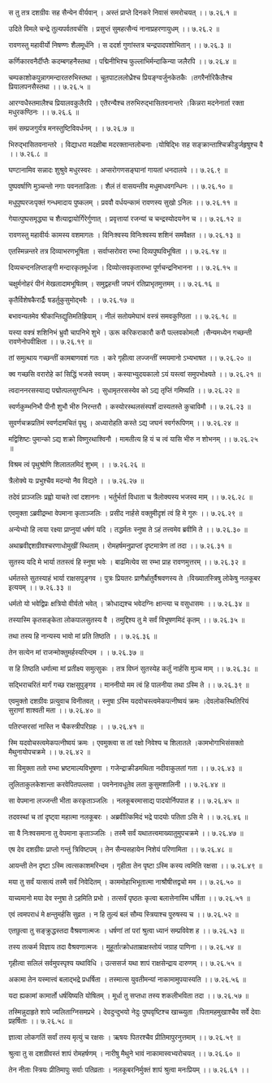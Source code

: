 स तु तत्र दशग्रीवः सह सैन्येन वीर्यवान् ।
अस्तं प्राप्ते दिनकरे निवासं समरोचयत् ।। ७.२६.१ ॥

उदिते विमले चन्द्रे तुल्यपर्वतवर्चसि ।
प्रसुप्तं सुमहत्सैन्यं नानाप्रहरणायुधम् ।। ७.२६.२ ॥

रावणस्तु महावीर्यो निषण्णः शैलमूर्धनि ।
स ददर्श गुणांस्तत्र चन्द्रपादपशोभितान् ।। ७.२६.३ ॥

कर्णिकारवनैर्दीप्तैः कदम्बगहनैस्तथा ।
पद्मिनीभिश्च फुल्लाभिर्मन्दाकिन्या जलैरपि ।। ७.२६.४ ॥

चम्पकाशोकपुन्नागमन्दारतरुभिस्तथा ।
चूतपाटललोध्रैश्च प्रियङ्ग्वर्जुनकेतकैः ।तगरैर्नारिकैलैश्च प्रियालपनसैस्तथा ।। ७.२६.५ ॥

आरग्वधैस्तमालैश्च प्रियालवकुलैरपि ।
एतैरन्यैश्च तरुभिरुद्भासितवनान्तरे ।किन्नरा मदनेनार्ता रक्ता मधुरकण्ठिनः ।। ७.२६.६ ॥

समं सम्प्रजगुर्यत्र मनस्तुष्टिविवर्धनम् ।
। ७.२६.७ ॥

भिरुद्भासितवनान्तरे ।
विद्याधरा मदक्षीबा मदरक्तान्तलोचनाः ।योषिद्भिः सह सङ्क्रान्ताश्चिक्रीडुर्जहृषुश्च वै ।। ७.२६.८ ॥

घण्टानामिव सन्नादः शुश्रुवे मधुरस्वरः ।
अप्सरोगणसङ्घानां गायतां धनदालये ।। ७.२६.९ ॥

पुष्पवर्षाणि मुञ्चन्तो नगाः पवनताडिताः ।
शैलं तं वासयन्तीव मधुमाधवगन्धिनः ।। ७.२६.१० ॥

मधुपुष्परजःपृक्तं गन्धमादाय पुष्कलम् ।
प्रववौ वर्धयन्कामं रावणस्य सुखो ऽनिलः ।। ७.२६.११ ॥

गेयात्पुष्पसमृद्ध्या च शैत्याद्वायोर्गिरेर्गुणात् ।
प्रवृत्तायां रजन्यां च चन्द्रस्योदयनेन च ।। ७.२६.१२ ॥

रावणस्तु महावीर्यः कामस्य वशमागतः ।
विनिःश्वस्य विनिःश्वस्य शशिनं समवैक्षत ।। ७.२६.१३ ॥

एतस्मिन्नन्तरे तत्र दिव्याभरणभूषिता ।
सर्वाप्सरोवरा रम्भा दिव्यपुष्पविभूषिता ।। ७.२६.१४ ॥

दिव्यचन्दनलिप्ताङ्गी मन्दारकृतमूर्धजा ।
दिव्योत्सवकृतारम्भा पूर्णचन्द्रनिभानना ।। ७.२६.१५ ॥

चक्षुर्मनोहरं पीनं मेखलादामभूषितम् ।
समुद्वहन्ती जघनं रतिप्राभृतमुत्तमम् ।। ७.२६.१६ ॥

कृतैर्विशेषकैरार्द्रैः षडर्तुकुसुमोद्भवैः ।
। ७.२६.१७ ॥

बभावन्यतमेव श्रीकान्तिद्युतिमतिह्रियाम् ।
नीलं सतोयमेघाभं वस्त्रं समवकुण्ठिता ।। ७.२६.१८ ॥

यस्या वक्त्रं शशिनिभं भ्रुवौ चापनिभे शुभे ।
ऊरू करिकराकारौ करौ पल्लवकोमलौ ।सैन्यमध्येन गच्छन्ती रावणेनोपवीक्षिता ।। ७.२६.१९ ॥

तां समुत्थाय गच्छन्तीं कामबाणवशं गतः ।
करे गृहीत्वा लज्जन्तीं स्मयमानो ऽभ्यभाषत ।। ७.२६.२० ॥

क्व गच्छसि वरारोहे कां सिद्धिं भजसे स्वयम् ।
कस्याभ्युदयकालो ऽयं यस्त्वां समुपभोक्ष्यते ।। ७.२६.२१ ॥

त्वदाननरसस्याद्य पद्मोत्पलसुगन्धिनः ।
सुधामृतरसस्येव को ऽद्य तृप्तिं गमिष्यति ।। ७.२६.२२ ॥

स्वर्णकुम्भनिभौ पीनौ शुभौ भीरु निरन्तरौ ।
कस्योरस्थलसंस्पर्शं दास्यतस्ते कुचाविमौ ।। ७.२६.२३ ॥

सुवर्णचक्रप्रतिमं स्वर्णदामचितं पृथु ।
अध्यारोहति कस्ते ऽद्य जघनं स्वर्गरूपिणम् ।। ७.२६.२४ ॥

मद्विशिष्टः पुमान्को ऽद्य शक्रो विष्णुरथाश्विनौ ।
मामतीत्य हि यं च त्वं यासि भीरु न शोभनम् ।। ७.२६.२५ ॥

विश्रम त्वं पृथुश्रोणि शिलातलमिदं शुभम् ।
। ७.२६.२६ ॥

त्रैलोक्ये यः प्रभुश्चैव मदन्यो नैव विद्यते ।
। ७.२६.२७ ॥

तदेवं प्राञ्जलिः प्रह्वो याचते त्वां दशाननः ।
भर्तुर्भर्ता विधाता च त्रैलोक्यस्य भजस्व माम् ।। ७.२६.२८ ॥

एवमुक्ता ऽब्रवीद्रम्भा वेपमाना कृताञ्जलिः ।
प्रसीद नार्हसे वक्तुमीदृशं त्वं हि मे गुरुः ।। ७.२६.२९ ॥

अन्येभ्यो हि त्वया रक्ष्या प्राप्नुयां धर्षणं यदि ।
तद्धर्मतः स्नुषा ते ऽहं तत्त्वमेव ब्रवीमि ते ।। ७.२६.३० ॥

अथाब्रवीद्दशग्रीवश्चरणाधोमुखीं स्थिताम् ।
रोमहर्षमनुप्राप्तां दृष्टमात्रेण तां तदा ।। ७.२६.३१ ॥

सुतस्य यदि मे भार्या ततस्त्वं हि स्नुषा भवेः ।
बाढमित्येव सा रम्भा प्राह रावणमुत्तरम् ।। ७.२६.३२ ॥

धर्मतस्ते सुतस्याहं भार्या राक्षसपुङ्गव ।
पुत्रः प्रियतरः प्राणैर्भ्रातुर्वैश्रवणस्य ते ।विख्यातस्त्रिषु लोकेषु नलकूबर इत्ययम् ।। ७.२६.३३ ॥

धर्मतो यो भवेद्विप्रः क्षत्रियो वीर्यतो भवेत् ।
क्रोधाद्यश्च भवेदग्निः क्षान्त्या च वसुधासमः ।। ७.२६.३४ ॥

तस्यास्मि कृतसङ्केता लोकपालसुतस्य वै ।
तमुद्दिश्य तु मे सर्वं विभूषणमिदं कृतम् ।। ७.२६.३५ ॥

तथा तस्य हि नान्यस्य भावो मां प्रति तिष्ठति ।
। ७.२६.३६ ॥

तेन सत्येन मां राजन्मोक्तुमर्हस्यरिन्दम ।
। ७.२६.३७ ॥

स हि तिष्ठति धर्मात्मा मां प्रतीक्ष्य समुत्सुकः ।
तत्र विघ्नं सुतस्येह कर्तुं नार्हसि मुञ्च माम् ।। ७.२६.३८ ॥

सद्भिराचरितं मार्गं गच्छ राक्षसुपुङ्गव ।
माननीयो मम त्वं हि पालनीया तथा ऽस्मि ते ।। ७.२६.३९ ॥

एवमुक्तो दशग्रीवः प्रत्युवाच विनीतवत् ।
स्नुषा ऽस्मि यदवोचस्त्वमेकपत्नीष्वयं क्रमः ।देवलोकस्थितिरियं सुराणां शाश्वती मता ।। ७.२६.४० ॥

पतिरप्सरसां नास्ति न चैकस्त्रीपरिग्रहः ।
। ७.२६.४१ ॥

स्मि यदवोचस्त्वमेकपत्नीष्वयं क्रमः ।
एवमुक्त्वा स तां रक्षो निवेश्य च शिलातले ।कामभोगाभिसंसक्तो मैथुनायोपचक्रमे ।। ७.२६.४२ ॥

सा विमुक्ता ततो रम्भा भ्रष्टमाल्यविभूषणा ।
गजेन्द्राक्रीडमथिता नदीवाकुलतां गता ।। ७.२६.४३ ॥

लुलिताकुलकेशान्ता करवेपितपल्लवा ।
पवनेनावधूतेव लता कुसुमशालिनी ।। ७.२६.४४ ॥

सा वेपमाना लज्जन्ती भीता करकृताञ्जलिः ।
नलकूबरमासाद्य पादयोर्निपपात ह ।। ७.२६.४५ ॥

तदवस्थां च तां दृष्ट्वा महात्मा नलकूबरः ।
अब्रवीत्किमिदं भद्रे पादयोः पतिता ऽसि मे ।। ७.२६.४६ ॥

सा वै निःश्वसमाना तु वेपमाना कृताञ्जलिः ।
तस्मै सर्वं यथातत्त्वमाख्यातुमुपचक्रमे ।। ७.२६.४७ ॥

एष देव दशग्रीवः प्राप्तो गन्तुं त्रिविष्टपम् ।
तेन सैन्यसहायेन निशेयं परिणामिता ।। ७.२६.४८ ॥

आयन्ती तेन दृष्टा ऽस्मि त्वत्सकाशमरिन्दम ।
गृहीता तेन पृष्टा ऽस्मि कस्य त्वमिति रक्षसा ।। ७.२६.४९ ॥

मया तु सर्वं यत्सत्यं तस्मै सर्वं निवेदितम् ।
काममोहाभिभूतात्मा नाश्रौषीत्तद्वचो मम ।। ७.२६.५० ॥

याच्यमानो मया देव स्नुषा ते ऽहमिति प्रभो ।
तत्सर्वं पृष्ठतः कृत्वा बलात्तेनास्मि धर्षिता ।। ७.२६.५१ ॥

एवं त्वमपराधं मे क्षन्तुमर्हसि सुव्रत ।
न हि तुल्यं बलं सौम्य स्त्रियाश्च पुरुषस्य च ।। ७.२६.५२ ॥

एतछुत्वा तु सङ्क्रुद्धस्तदा वैश्रवणात्मजः ।
धर्षणां तां परां श्रुत्वा ध्यानं सम्प्रविवेश ह ।। ७.२६.५३ ॥

तस्य तत्कर्म विज्ञाय तदा वैश्रवणात्मजः ।
मुहूर्तात्क्रोधताम्राक्षस्तोयं जग्राह पाणिना ।। ७.२६.५४ ॥

गृहीत्वा सलिलं सर्वमुपस्पृश्य यथाविधि ।
उत्ससर्ज यथा शापं राक्षसेन्द्राय दारुणम् ।। ७.२६.५५ ॥

अकामा तेन यस्मात्त्वं बलाद्भद्रे प्रधर्षिता ।
तस्मात्स युवतीमन्यां नाकामामुपयास्यति ।। ७.२६.५६ ॥

यदा ह्यकामां कामार्तो धर्षयिष्यति योषितम् ।
मूर्धा तु सप्तधा तस्य शकलीभविता तदा ।। ७.२६.५७ ॥

तस्मिन्नुदाहृते शापे ज्वलिताग्निसमप्रभे ।
देवदुन्दुभयो नेदुः पुष्पवृष्टिश्च खाच्च्युता ।पितामहमुखाश्चैव सर्वे देवाः प्रहर्षिताः ।। ७.२६.५८ ॥

ज्ञात्वा लोकगतिं सर्वां तस्य मृत्युं च रक्षसः ।
ऋषयः पितरश्चैव प्रीतिमापुरनुत्तमाम् ।। ७.२६.५९ ॥

श्रुत्वा तु स दशग्रीवस्तं शापं रोमहर्षणम् ।
नारीषु मैथुने भावं नाकामास्वभ्यरोचयत् ।। ७.२६.६० ॥

तेन नीताः स्त्रियः प्रीतिमापुः सर्वाः पतिव्रताः ।
नलकूबरनिर्मुक्तं शापं श्रुत्वा मनःप्रियम् ।। ७.२६.६१ ।।

